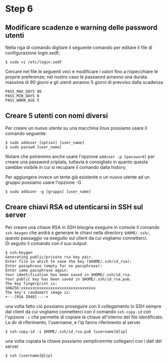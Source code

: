 # Step 6

## Modificare scadenze e warning delle password utenti

Nella riga di comando digitare il seguente comando per editare il file di configurazione login.sedf;
```
$ sudo vi /etc/login.sedf
```
Cercare nel file le seguenti voci e modificare i valori fino a rispecchiare le proprie preferenze; 
nel nostro caso le password avranno una durata massima di 90 giorni e gli utenit avranno 5 giorni di prevviso dalla scadenza
```
PASS_MAX_DAYS 90
PASS_MIN_DAYS 0
PASS_WARN_AGE 5
```

## Creare 5 utenti con nomi diversi

Per creare un nuovo utente su una macchina linux possiamo usare il comando seguente:
```
$ sudo adduser [option] [user_name]
$ sudo passwd [user_name]
```
Notare che potremmo anche usare l'opzione `adduser -p [password]` per creare una password criptata, tuttavia
è consigliato in quanto questa sarebbe visibile in cui si recupare il comando dalla history.   
   
Per aggiungere invece un tente già esistente o un nuovo utente ad un gruppo possiamo usare l'opzione -G
```
$ sudo adduser -g [gruppo] [user_name]
```

## Creare chiavi RSA ed utenticarsi in SSH sul server

Per creare una chiave RSA in SSH bisogna eseguire in console il comando `ssh-keygen` che andrà a generare
le chiavi nella directory `$HOME/.ssh/`, questo passaggio va eseguito sul client da cui vogliamo connetterci.    
Di seguito il comando con il suo output:
```
$ ssh-keygen
Generating public/private rsa key pair.
Enter file in which to save the key ($HOME/.ssh/id_rsa):
Enter passphrase (empty for no passphrase):
Enter same passphrase again:
Your identification has been saved in $HOME/.ssh/id_rsa.
Your public key has been saved in $HOME/.ssh/id_rsa.pub.
The key fingerprint is:
SHA256:xxxxxxxxxxxxxxxxxxxxxxxxxxxxxxxxx
The key's randomart image is:
+---[RSA 2048]----+
```
una volta fatto ciò possiamo proseguire con il collegamento in SSH sempre dal client da cui vogliamo 
connetterci con il comando `ssh-copy-id` con l'opzione `-i` che permette di copiare la chiave all'interno
del file identificato. La dir di riferimento, l'username, e l'ip fanno riferimento al server.
```
$ ssh-copy-id -i $HOME/.ssh/id_rsa.pub [username]@[ip]
```
una volta copiata la chiave possiamo semplicemnte collegarci con i dati del server
```
$ ssh [username]@[ip]
```

